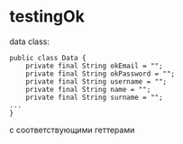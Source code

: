 # testingOk
data class:
```
public class Data {
    private final String okEmail = "";
    private final String okPassword = "";
    private final String username = "";
    private final String name = "";
    private final String surname = "";
...
}
```
с соответствующими геттерами

